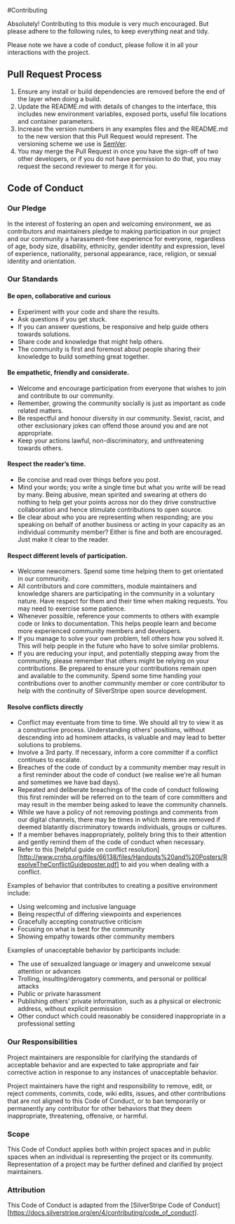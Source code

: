 #Contributing

Absolutely! Contributing to this module is very much encouraged. But please adhere to the following rules, to keep everything neat and tidy.

Please note we have a code of conduct, please follow it in all your interactions with the project.

## Pull Request Process

1. Ensure any install or build dependencies are removed before the end of the layer when doing a 
   build.
2. Update the README.md with details of changes to the interface, this includes new environment 
   variables, exposed ports, useful file locations and container parameters.
3. Increase the version numbers in any examples files and the README.md to the new version that this
   Pull Request would represent. The versioning scheme we use is [SemVer](http://semver.org/).
4. You may merge the Pull Request in once you have the sign-off of two other developers, or if you 
   do not have permission to do that, you may request the second reviewer to merge it for you.

## Code of Conduct

### Our Pledge

In the interest of fostering an open and welcoming environment, we as
contributors and maintainers pledge to making participation in our project and
our community a harassment-free experience for everyone, regardless of age, body
size, disability, ethnicity, gender identity and expression, level of experience,
nationality, personal appearance, race, religion, or sexual identity and
orientation.

### Our Standards

#### Be open, collaborative and curious 

* Experiment with your code and share the results.
* Ask questions if you get stuck.
* If you can answer questions, be responsive and help guide others towards solutions.
* Share code and knowledge that might help others.
* The community is first and foremost about people sharing their knowledge to build something great together.

#### Be empathetic, friendly and considerate.

* Welcome and encourage participation from everyone that wishes to join and contribute to our community.
* Remember, growing the community socially is just as important as code related matters.
* Be respectful and honour diversity in our community. Sexist, racist, and other exclusionary jokes can offend those around you and are not appropriate.
* Keep your actions lawful, non-discriminatory, and unthreatening towards others.

#### Respect the reader’s time.

* Be concise and read over things before you post.
* Mind your words; you write a single time but what you write will be read by many. Being abusive, mean spirited and swearing at others do nothing to help get your points across nor do they drive constructive collaboration and hence stimulate contributions to open source.
* Be clear about who you are representing when responding; are you speaking on behalf of another business or acting in your capacity as an individual community member? Either is fine and both are encouraged. Just make it clear to the reader.


#### Respect different levels of participation.

* Welcome newcomers. Spend some time helping them to get orientated in our community.
* All contributors and core committers, module maintainers and knowledge sharers are participating in the community in a voluntary nature. Have respect for them and their time when making requests. You may need to exercise some patience.
* Whenever possible, reference your comments to others with example code or links to documentation. This helps people learn and become more experienced community members and developers.
* If you manage to solve your own problem, tell others how you solved it. This will help people in the future who have to solve similar problems.
* If you are reducing your input, and potentially stepping away from the community, please remember that others might be relying on your contributions. Be prepared to ensure your contributions remain open and available to the community. Spend some time handing your contributions over to another community member or core contributor to help with the continuity of SilverStripe open source development.

#### Resolve conflicts directly

* Conflict may eventuate from time to time. We should all try to view it as a constructive process. Understanding others' positions, without descending into ad hominem attacks, is valuable and may lead to better solutions to problems.
* Involve a 3rd party. If necessary, inform a core committer if a conflict continues to escalate.
* Breaches of the code of conduct by a community member may result in a first reminder about the code of conduct (we realise we're all human and sometimes we have bad days).
* Repeated and deliberate breachings of the code of conduct following this first reminder will be referred on to the team of core committers and may result in the member being asked to leave the community channels.
* While we have a policy of not removing postings and comments from our digital channels, there may be times in which items are removed if deemed blatantly discriminatory towards individuals, groups or cultures.
* If a member behaves inappropriately, politely bring this to their attention and gently remind them of the code of conduct when necessary.
* Refer to this [helpful guide on conflict resolution][http://www.crnhq.org/files/66138/files/Handouts%20and%20Posters/ResolveTheConflictGuideposter.pdf] to aid you when dealing with a conflict.



Examples of behavior that contributes to creating a positive environment
include:

* Using welcoming and inclusive language
* Being respectful of differing viewpoints and experiences
* Gracefully accepting constructive criticism
* Focusing on what is best for the community
* Showing empathy towards other community members

Examples of unacceptable behavior by participants include:

* The use of sexualized language or imagery and unwelcome sexual attention or
advances
* Trolling, insulting/derogatory comments, and personal or political attacks
* Public or private harassment
* Publishing others' private information, such as a physical or electronic
  address, without explicit permission
* Other conduct which could reasonably be considered inappropriate in a
  professional setting

### Our Responsibilities

Project maintainers are responsible for clarifying the standards of acceptable
behavior and are expected to take appropriate and fair corrective action in
response to any instances of unacceptable behavior.

Project maintainers have the right and responsibility to remove, edit, or
reject comments, commits, code, wiki edits, issues, and other contributions
that are not aligned to this Code of Conduct, or to ban temporarily or
permanently any contributor for other behaviors that they deem inappropriate,
threatening, offensive, or harmful.

### Scope

This Code of Conduct applies both within project spaces and in public spaces
when an individual is representing the project or its community. Representation 
of a project may be further defined and clarified by project maintainers.


### Attribution

This Code of Conduct is adapted from the [SilverStripe Code of Conduct][https://docs.silverstripe.org/en/4/contributing/code_of_conduct].